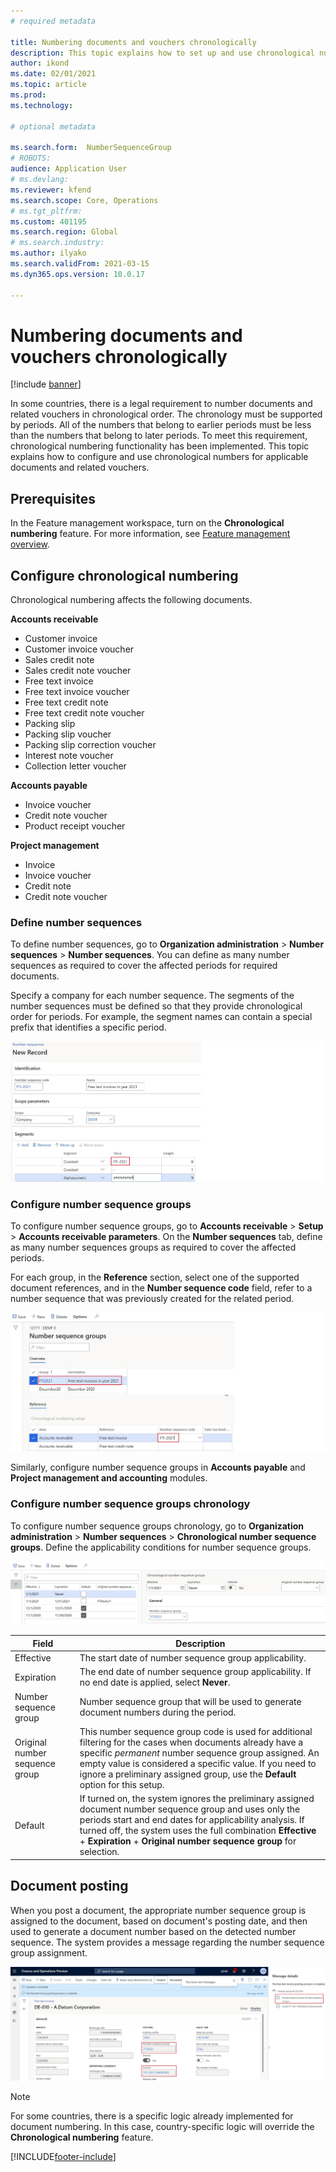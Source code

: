 ```yaml
---
# required metadata

title: Numbering documents and vouchers chronologically
description: This topic explains how to set up and use chronological numbers for applicable documents and related vouchers.  
author: ikond
ms.date: 02/01/2021
ms.topic: article
ms.prod: 
ms.technology: 

# optional metadata

ms.search.form:  NumberSequenceGroup
# ROBOTS: 
audience: Application User
# ms.devlang: 
ms.reviewer: kfend
ms.search.scope: Core, Operations
# ms.tgt_pltfrm: 
ms.custom: 401195
ms.search.region: Global
# ms.search.industry: 
ms.author: ilyako
ms.search.validFrom: 2021-03-15
ms.dyn365.ops.version: 10.0.17

---
```


# Numbering documents and vouchers chronologically

[!include [banner](../includes/banner.md)]


In some countries, there is a legal requirement to number documents and related vouchers in chronological order. The chronology must be supported by periods. All of the numbers that belong to earlier periods must be less than the numbers that belong to later periods. To meet this requirement, chronological numbering functionality has been implemented. 
This topic explains how to configure and use chronological numbers for applicable documents and related vouchers.

## Prerequisites

In the Feature management workspace, turn on the **Chronological numbering** feature. For more information, see [Feature management overview](../../fin-ops-core/fin-ops/get-started/feature-management/feature-management-overview.md).

## Configure chronological numbering

Chronological numbering affects the following documents.

**Accounts receivable**
- Customer invoice
- Customer invoice voucher
- Sales credit note
- Sales credit note voucher
- Free text invoice
- Free text invoice voucher
- Free text credit note
- Free text credit note voucher
- Packing slip
- Packing slip voucher
- Packing slip correction voucher
- Interest note voucher
- Collection letter voucher

**Accounts payable**
- Invoice voucher
- Credit note voucher
- Product receipt voucher

**Project management**
- Invoice
- Invoice voucher
- Credit note
- Credit note voucher 

### Define number sequences

To define number sequences, go to **Organization administration** > **Number sequences** > **Number sequences**. You can define as many number sequences as required to cover the affected periods for required documents. 

Specify a company for each number sequence. The segments of the number sequences must be defined so that they provide chronological order for periods. For example, the segment names can contain a special prefix that identifies a specific period.

![Number sequence setup](media/chrono-num-sequence.jpg)

### Configure number sequence groups

To configure number sequence groups, go to **Accounts receivable** > **Setup** > **Accounts receivable parameters**. On the **Number sequences** tab, define as many number sequences groups as required to cover the affected periods. 

For each group, in the **Reference** section, select one of the supported document references, and in the **Number sequence code** field, refer to a number sequence that was previously created for the related period.

![Number sequence group setup](media/chrono-num-sequence-group.jpg)

Similarly, configure number sequence groups in **Accounts payable** and **Project management and accounting** modules.

### Configure number sequence groups chronology

To configure number sequence groups chronology, go to **Organization administration** > **Number sequences** > **Chronological number sequence groups**. Define the applicability conditions for number sequence groups.

![Chronological numbers setup](media/chrono-num-sequence-group-period.jpg)

| Field            | Description                                                                                                                                                                                                                                                                                                                                                                                   |
|---------------------|------------------------------------------------------------------------------------------------------------------------------------------------------------------------------------------------------------------------------------------------------------------------------------------------------------------------------------------------------------------------------------------------|
| Effective  | The start date of number sequence group applicability. |
| Expiration      | The end date of number sequence group applicability. If no end date is applied, select **Never**. |
| Number sequence group | Number sequence group that will be used to generate document numbers during the period. |
| Original number sequence group | This number sequence group code is used for additional filtering for the cases when documents already have a specific *permanent* number sequence group assigned. An empty value is considered a specific value. If you need to ignore a preliminary assigned group, use the **Default** option for this setup. |
| Default | If turned on, the system ignores the preliminary assigned document number sequence group and uses only the periods start and end dates for applicability analysis. If turned off, the system uses the full combination **Effective** + **Expiration** + **Original number sequence group** for selection. |

## Document posting
When you post a document, the appropriate number sequence group is assigned to the document, based on document's posting date, and then used to generate a document number based on the detected number sequence. The system provides a message regarding the number sequence group assignment.

![Document number](media/chrono-num-sequence-fti.jpg)

> [!NOTE]
> For some countries, there is a specific logic already implemented for document numbering. In this case, country-specific logic will override the **Chronological numbering** feature.


[!INCLUDE[footer-include](../../includes/footer-banner.md)]
